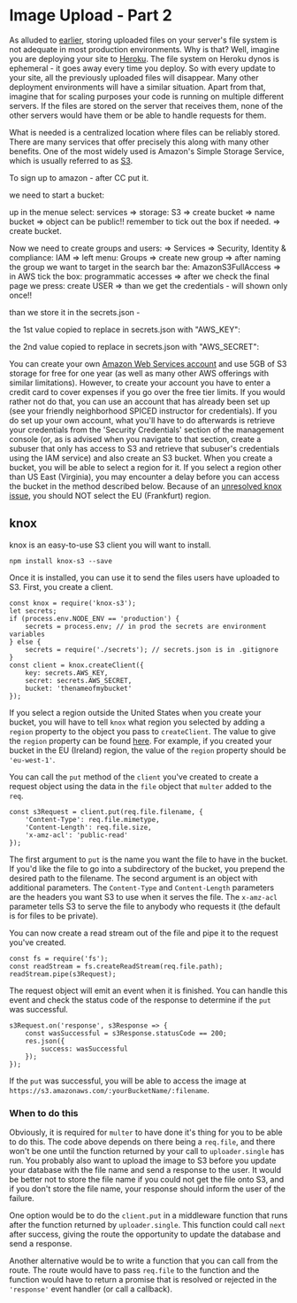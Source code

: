 # Image Upload - Part 2

As alluded to [earlier](https://github.com/spicedacademy/salt/blob/master/wk10_image_upload), storing uploaded files on your server's file system is not adequate in most production environments. Why is that? Well, imagine you are deploying your site to [Heroku](https://github.com/spicedacademy/salt/blob/master/wk8_heroku). The file system on Heroku dynos is ephemeral - it goes away every time you deploy. So with every update to your site, all the previously uploaded files will disappear. Many other deployment environments will have a similar situation. Apart from that, imagine that for scaling purposes your code is running on multiple different servers. If the files are stored on the server that receives them, none of the other servers would have them or be able to handle requests for them.

What is needed is a centralized location where files can be reliably stored. There are many services that offer precisely this along with many other benefits. One of the most widely used is Amazon's Simple Storage Service, which is usually referred to as [S3](https://aws.amazon.com/s3).



To sign up to amazon - after CC put it. 

we need to start a bucket: 

up in the menue select: services => storage: S3 => create bucket => name bucket => object can be public!! remember to tick out the box if needed. => create bucket. 

Now we need to create groups and users: => Services => Security, Identity & compliance: IAM => left menu: Groups => create new group => after naming the group we want to target in the search bar the: AmazonS3FullAccess => in AWS tick the box: programmatic accesses => after we check the final page we press: create USER => than we get the  credentials - will shown only once!!



than we store it in the secrets.json - 

the 1st value copied to replace in secrets.json with "AWS_KEY":

the 2nd value copied to replace in secrets.json with "AWS_SECRET":

You can create your own [Amazon Web Services account](https://aws.amazon.com/free/) and use 5GB of S3 storage for free for one year (as well as many other AWS offerings with similar limitations). However, to create your account you have to enter a credit card to cover expenses if you go over the free tier limits. If you would rather not do that, you can use an account that has already been set up (see your friendly neighborhood SPICED instructor for credentials). If you do set up your own account, what you'll have to do afterwards is retrieve your credentials from the 'Security Credentials' section of the management console (or, as is advised when you navigate to that section, create a subuser that only has access to S3 and retrieve that subuser's credentials using the IAM service) and also create an S3 bucket. When you create a bucket, you will be able to select a region for it. If you select a region other than US East (Virginia), you may encounter a delay before you can access the bucket in the method described below. Because of an [unresolved knox issue](https://github.com/Automattic/knox/issues/254), you should NOT select the EU (Frankfurt) region.

## knox

knox is an easy-to-use S3 client you will want to install.

```
npm install knox-s3 --save
```

Once it is installed, you can use it to send the files users have uploaded to S3. First, you create a client.

```
const knox = require('knox-s3');
let secrets;
if (process.env.NODE_ENV == 'production') {
    secrets = process.env; // in prod the secrets are environment variables
} else {
    secrets = require('./secrets'); // secrets.json is in .gitignore
}
const client = knox.createClient({
    key: secrets.AWS_KEY,
    secret: secrets.AWS_SECRET,
    bucket: 'thenameofmybucket'
});
```

If you select a region outside the United States when you create your bucket, you will have to tell `knox` what region you selected by adding a `region` property to the object you pass to `createClient`. The value to give the `region` property can be found [here](http://docs.aws.amazon.com/general/latest/gr/rande.html#s3_region). For example, if you created your bucket in the EU (Ireland) region, the value of the `region` property should be `'eu-west-1'`.

You can call the `put` method of the `client` you've created to create a request object using the data in the `file` object that `multer` added to the `req`.

```
const s3Request = client.put(req.file.filename, {
    'Content-Type': req.file.mimetype,
    'Content-Length': req.file.size,
    'x-amz-acl': 'public-read'
});
```

The first argument to `put` is the name you want the file to have in the bucket. If you'd like the file to go into a subdirectory of the bucket, you prepend the desired path to the filename. The second argument is an object with additional parameters. The `Content-Type` and `Content-Length` parameters are the headers you want S3 to use when it serves the file. The `x-amz-acl` parameter tells S3 to serve the file to anybody who requests it (the default is for files to be private).

You can now create a read stream out of the file and pipe it to the request you've created.

```
const fs = require('fs');
const readStream = fs.createReadStream(req.file.path);
readStream.pipe(s3Request);
```

The request object will emit an event when it is finished. You can handle this event and check the status code of the response to determine if the `put` was successful.

```
s3Request.on('response', s3Response => {
    const wasSuccessful = s3Response.statusCode == 200;
    res.json({
        success: wasSuccessful
    });
});
```

If the `put` was successful, you will be able to access the image at `https://s3.amazonaws.com/:yourBucketName/:filename`.

### When to do this

Obviously, it is required for `multer` to have done it's thing for you to be able to do this. The code above depends on there being a `req.file`, and there won't be one until the function returned by your call to `uploader.single` has run. You probably also want to upload the image to S3 before you update your database with the file name and send a response to the user. It would be better not to store the file name if you could not get the file onto S3, and if you don't store the file name, your response should inform the user of the failure.

One option would be to do the `client.put` in a middleware function that runs after the function returned by `uploader.single`. This function could call `next` after success, giving the route the opportunity to update the database and send a response.

Another alternative would be to write a function that you can call from the route. The route would have to pass `req.file` to the function and the function would have to return a promise that is resolved or rejected in the `'response'` event handler (or call a callback).
